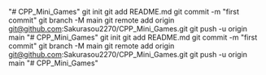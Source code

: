 "# CPP_Mini_Games"  git init git add README.md git commit -m "first commit" git branch -M main git remote add origin git@github.com:Sakurasou2270/CPP_Mini_Games.git git push -u origin main
"# CPP_Mini_Games"  git init git add README.md git commit -m "first commit" git branch -M main git remote add origin git@github.com:Sakurasou2270/CPP_Mini_Games.git git push -u origin main
"# CPP_Mini_Games" 
